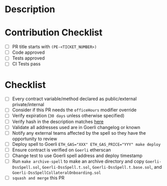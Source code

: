 # Description

# Contribution Checklist

- [ ] PR title starts with `(PE-<TICKET_NUMBER>)`
- [ ] Code approved
- [ ] Tests approved
- [ ] CI Tests pass

# Checklist

- [ ] Every contract variable/method declared as public/external private/internal
- [ ] Consider if this PR needs the `officeHours` modifier override
- [ ] Verify expiration (`30 days` unless otherwise specified)
- [ ] Verify hash in the description matches [here](https://emn178.github.io/online-tools/keccak_256.html)
- [ ] Validate all addresses used are in Goerli changelog or known
- [ ] Notify any external teams affected by the spell so they have the opportunity to review
- [ ] Deploy spell to Goerli `ETH_GAS="XXX" ETH_GAS_PRICE="YYY" make deploy`
- [ ] Ensure contract is verified on `Goerli` etherscan
- [ ] Change test to use Goerli spell address and deploy timestamp
- [ ] Run `make archive-spell` to make an archive directory and copy `Goerli-DssSpell.sol`, `Goerli-DssSpell.t.sol`, `Goerli-DssSpell.t.base.sol`, and `Goerli-DssSpellCollateralOnboarding.sol`
- [ ] `squash and merge` this PR
